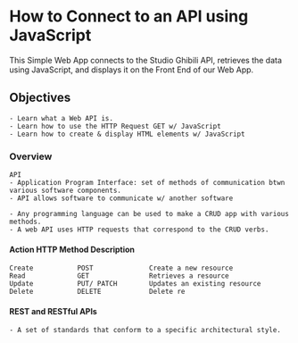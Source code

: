 # How to Connect to an API using JavaScript
This Simple Web App connects to the Studio Ghibili API, retrieves the data using JavaScript, and displays it on the Front End of our Web App.

## Objectives
    - Learn what a Web API is.
    - Learn how to use the HTTP Request GET w/ JavaScript
    - Learn how to create & display HTML elements w/ JavaScript

### Overview
    API
    - Application Program Interface: set of methods of communication btwn various software components.
    - API allows software to communicate w/ another software

    - Any programming language can be used to make a CRUD app with various methods.
    - A web API uses HTTP requests that correspond to the CRUD verbs.

#### Action          HTTP Method       Description
    Create           POST              Create a new resource
    Read             GET               Retrieves a resource
    Update           PUT/ PATCH        Updates an existing resource
    Delete           DELETE            Delete re

#### REST and RESTful APIs
    - A set of standards that conform to a specific architectural style.
